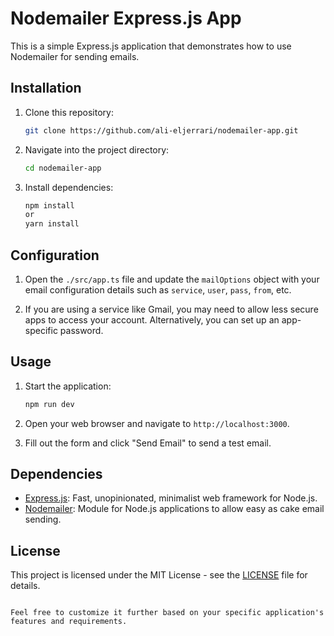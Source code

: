 # Nodemailer Express.js App

This is a simple Express.js application that demonstrates how to use Nodemailer for sending emails.

## Installation

1. Clone this repository:
   ```bash
   git clone https://github.com/ali-eljerrari/nodemailer-app.git
   ```

2. Navigate into the project directory:
   ```bash
   cd nodemailer-app
   ```

3. Install dependencies:
   ```bash
   npm install
   or
   yarn install
   ```

## Configuration

1. Open the `./src/app.ts` file and update the `mailOptions` object with your email configuration details such as `service`, `user`, `pass`, `from`, etc.

2. If you are using a service like Gmail, you may need to allow less secure apps to access your account. Alternatively, you can set up an app-specific password.

## Usage

1. Start the application:
   ```bash
   npm run dev
   ```

2. Open your web browser and navigate to `http://localhost:3000`.

3. Fill out the form and click "Send Email" to send a test email.

## Dependencies

- [Express.js](https://expressjs.com/): Fast, unopinionated, minimalist web framework for Node.js.
- [Nodemailer](https://nodemailer.com/): Module for Node.js applications to allow easy as cake email sending.

## License

This project is licensed under the MIT License - see the [LICENSE](LICENSE) file for details.
```

Feel free to customize it further based on your specific application's features and requirements.